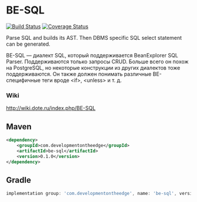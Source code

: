 # BE-SQL

[![Build Status](https://travis-ci.com/DevelopmentOnTheEdge/be-sql.svg?branch=master)](https://travis-ci.com/DevelopmentOnTheEdge/be-sql) [![Coverage Status](https://coveralls.io/repos/github/DevelopmentOnTheEdge/be-sql/badge.svg?branch=master)](https://coveralls.io/github/DevelopmentOnTheEdge/be-sql?branch=master)

Parse SQL and builds its AST.
Then DBMS specific SQL select statement can be generated.

BE-SQL — диалект SQL, который поддерживается BeanExplorer SQL Parser. 
Поддерживаются только запросы CRUD. 
Больше всего он похож на PostgreSQL, но некоторые конструкции из других диалектов тоже поддерживаются. 
Он также должен понимать различные BE-специфичные теги вроде &lt;if&gt;, &lt;unless&gt; и т. д. 

### Wiki
http://wiki.dote.ru/index.php/BE-SQL


## Maven

```xml
<dependency>
    <groupId>com.developmentontheedge</groupId>
    <artifactId>be-sql</artifactId>
    <version>0.1.0</version>
</dependency>
```

## Gradle

```groovy
implementation group: 'com.developmentontheedge', name: 'be-sql', version: '0.1.0'
```